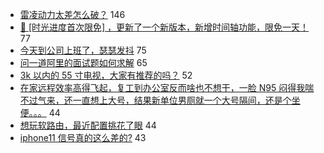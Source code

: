 - [雷凌动力太差怎么破？](https://www.v2ex.com/t/645156) 146
- [🎁 [时光进度首次限免] ，更新了一个新版本，新增时间轴功能，限免一天！](https://www.v2ex.com/t/645157) 77
- [今天到公司上班了，瑟瑟发抖](https://www.v2ex.com/t/645172) 75
- [问一道阿里的面试题如何求解](https://www.v2ex.com/t/645168) 65
- [3k 以内的 55 寸电视，大家有推荐的吗？](https://www.v2ex.com/t/645216) 52
- [在家远程效率高得飞起，复工到办公室反而啥也不想干，一脸 N95 闷得我喘不过气来，还一直想上大号，结果新单位男厕就一个大号隔间，还是个坐便。。。](https://www.v2ex.com/t/645166) 44
- [想玩软路由，最近配置挑花了眼](https://www.v2ex.com/t/645339) 44
- [iphone11 信号真的这么差的?](https://www.v2ex.com/t/645310) 43